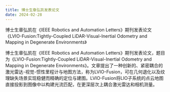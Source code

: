 ```yaml
---
title: 博士生章弘凯发表论文
date: 2024-02-28
---
```


博士生章弘凯在《IEEE Robotics and Automation Letters》期刊发表论文《LVIO-Fusion:Tightly-Coupled LiDAR-Visual-Inertial Odometry and Mapping in Degenerate Environments》

<!--more-->

博士生章弘凯在《IEEE Robotics and Automation Letters》期刊发表论文，题目为《LVIO-Fusion:Tightly-Coupled LiDAR-Visual-Inertial Odometry and Mapping in Degenerate Environments》。文章提出了一种创新的、紧密耦合的激光雷达-视觉-惯性里程计与地图方法，称为LVIO-Fusion，可在几何退化以及纹理缺失场景实现稳健而精确的定位与建图。LVIO-Fusion将LIO子系统的点云地图直接投影到图像中以构建光流匹配，在更深层次上耦合激光雷达和相机测量。